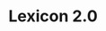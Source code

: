 ---
title: "Lexicon 2.0"
description: "Everything you need to know to migrate old tabligs to Clay taglibs."
layout: "type"
icon: "code"
weight: 1
---
